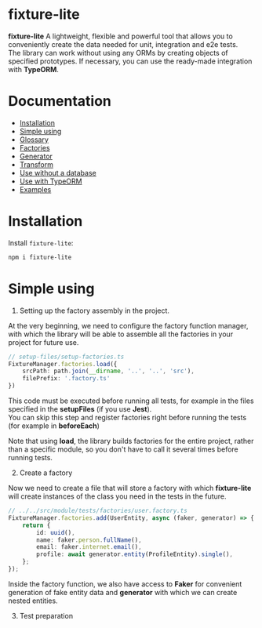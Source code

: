 # fixture-lite <!-- omit in toc -->

**fixture-lite** A lightweight, flexible and powerful tool that allows you to conveniently create the data needed for unit, integration and e2e tests.  
The library can work without using any ORMs by creating objects of specified prototypes. If necessary, you can use the ready-made integration with **TypeORM**.

# Documentation <!-- omit in toc -->

- [Installation](#installation)
- [Simple using](#simple-using)
- [Glossary](#glossary)
- [Factories](#factories)
- [Generator](#generator)
- [Transform](#transform)
- [Use without a database](#without-database)
- [Use with TypeORM](#simple-using)
- [Examples](#examples)

# Installation

Install `fixture-lite`:

```sh
npm i fixture-lite
```

# Simple using
1) Setting up the factory assembly in the project.

At the very beginning, we need to configure the factory function manager, with which the library will be able to assemble all the factories in your project for future use.
```ts
// setup-files/setup-factories.ts
FixtureManager.factories.load({
    srcPath: path.join(__dirname, '..', '..', 'src'),
    filePrefix: '.factory.ts'
})
```
This code must be executed before running all tests, for example in the files specified in the **setupFiles** (if you use **Jest**).  
You can skip this step and register factories right before running the tests (for example in **beforeEach**)

Note that using **load**, the library builds factories for the entire project, rather than a specific module, so you don't have to call it several times before running tests.

2) Create a factory

Now we need to create a file that will store a factory with which **fixture-lite** will create instances of the class you need in the tests in the future.
```ts
// ../../src/module/tests/factories/user.factory.ts
FixtureManager.factories.add(UserEntity, async (faker, generator) => {
    return {
        id: uuid(),
        name: faker.person.fullName(),
        email: faker.internet.email(),
        profile: await generator.entity(ProfileEntity).single(),
    };
});
```

Inside the factory function, we also have access to **Faker** for convenient generation of fake entity data and **generator** with which we can create nested entities.

3) Test preparation